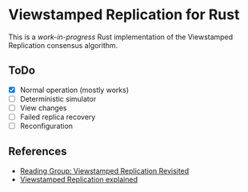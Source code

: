 # Viewstamped Replication for Rust

This is a _work-in-progress_ Rust implementation of the Viewstamped Replication consensus algorithm.

## ToDo

* [x] Normal operation (mostly works)
* [ ] Deterministic simulator
* [ ] View changes 
* [ ] Failed replica recovery
* [ ] Reconfiguration

## References

* [Reading Group: Viewstamped Replication Revisited](http://charap.co/reading-group-viewstamped-replication-revisited/)
* [Viewstamped Replication explained](https://blog.brunobonacci.com/2018/07/15/viewstamped-replication-explained/)

